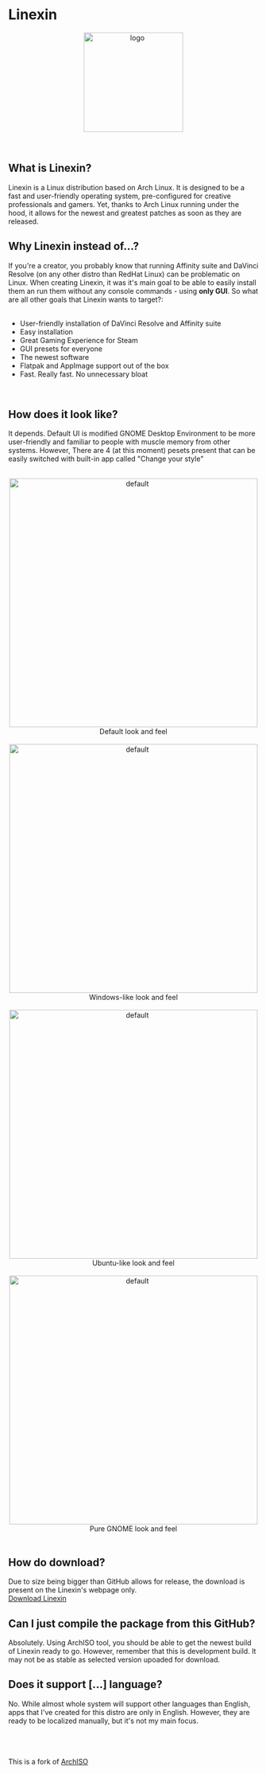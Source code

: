 # Linexin

<p align="center">
  <img src="https://i.imgur.com/qZRvycj.png" alt="logo" with="200" height="200"/>
</p>
<br>

<h2>What is Linexin?</h2>
Linexin is a Linux distribution based on Arch Linux. It is designed to be a fast and user-friendly operating system, pre-configured for creative professionals and gamers. Yet, thanks to Arch Linux running under the hood, it allows for the newest and greatest patches as soon as they are released. 

<h2>Why Linexin instead of...?</h2>
If you're a creator, you probably know that running Affinity suite and DaVinci Resolve (on any other distro than RedHat Linux) can be problematic on Linux. When creating Linexin, it was it's main goal to be able to easily install them an run them without any console commands - using <strong>only GUI</strong>. So what are all other goals that Linexin wants to target?:<br><br>
 <ul>
  <li>User-friendly installation of DaVinci Resolve and Affinity suite</li>
  <li>Easy installation</li>
  <li>Great Gaming Experience for Steam</li>
  <li>GUI presets for everyone</li>
  <li>The newest software</li>
  <li>Flatpak and AppImage support out of the box</li>
  <li>Fast. Really fast. No unnecessary bloat</li>
</ul> <br>

<h2>How does it look like?</h2>
It depends. Default UI is modified GNOME Desktop Environment to be more user-friendly and familiar to people with muscle memory from other systems. However, There are 4 (at this moment) pesets present that can be easily switched with built-in app called "Change your style"<br><br>
<p align="center">
  <img src="https://i.ibb.co/2YHmv8KD/default.png" alt="default" with="500" height="500"/><br>
  Default look and feel<br><br>
  <img src="https://i.ibb.co/7tLJNr9m/windowish.png" alt="default" with="500" height="500"/><br>
  Windows-like look and feel<br><br>
  <img src="https://i.ibb.co/W4rtmM60/ubunexin.png" alt="default" with="500" height="500"/><br>
  Ubuntu-like look and feel<br><br>
  <img src="https://i.ibb.co/5wHkTYZ/gnome.png" alt="default" with="500" height="500"/><br>
  Pure GNOME look and feel<br><br>
</p>

<h2>How do download?</h2>
Due to size being bigger than GitHub allows for release, the download is present on the Linexin's webpage only.<br>
<a href="https://petexy.github.io/Linexin">Download Linexin</a>

<h2>Can I just compile the package from this GitHub?</h2>
Absolutely. Using ArchISO tool, you should be able to get the newest build of Linexin ready to go. However, remember that this is development build. It may not be as stable as selected version upoaded for download.

<h2>Does it support [...] language?</h2>
No. While almost whole system will support other languages than English, apps that I've created for this distro are only in English. However, they are ready to be localized manually, but it's not my main focus.

<br><br><br>
This is a fork of [ArchISO](https://github.com/archlinux/archiso)
